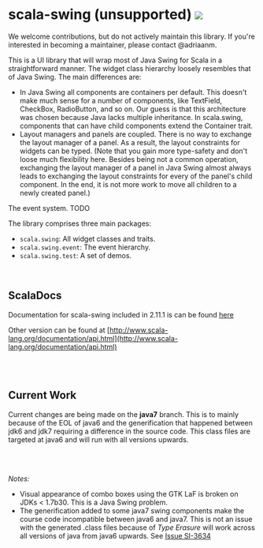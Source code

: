scala-swing (unsupported) [<img src="https://api.travis-ci.org/scala/scala-swing.png"/>](https://travis-ci.org/scala/scala-swing)
=========

We welcome contributions, but do not actively maintain this library.
If you're interested in becoming a maintainer, please contact @adriaanm.

This is a UI library that will wrap most of Java Swing for Scala in a straightforward manner. 
The widget class hierarchy loosely resembles that of Java Swing. The main differences are:

- In Java Swing all components are containers per default. This doesn't make much sense for
  a number of components, like TextField, CheckBox, RadioButton, and so on. Our guess is that 
  this architecture was chosen because Java lacks multiple inheritance. 
  In scala.swing, components that can have child components extend the Container trait.
-  Layout managers and panels are coupled. There is no way to exchange the layout manager
  of a panel. As a result, the layout constraints for widgets can be typed. 
  (Note that you gain more type-safety and don't loose much flexibility here. Besides 
  being not a common operation, exchanging the layout manager of a panel in Java 
  Swing almost always leads to exchanging the layout constraints for every of the panel's 
  child component. In the end, it is not more work to move all children to a newly created 
  panel.)
   
  The event system. TODO
  

The library comprises three main packages:

- `scala.swing`: All widget classes and traits.
- `scala.swing.event`: The event hierarchy.
- `scala.swing.test`: A set of demos.

<br>

ScalaDocs
---

Documentation for scala-swing included in 2.11.1 is can be found [here](http://www.scala-lang.org/api/2.11.1/scala-swing/#scala.swing.package)

Other version can be found at [http://www.scala-lang.org/documentation/api.html](http://www.scala-lang.org/documentation/api.html) 

<br><br>

Current Work
---

Current changes are being made on the **java7** branch. This is to mainly because of the EOL of java6 and the generification that happened between jdk6 and jdk7 requiring a difference in the source code. This class files are targeted at java6 and will run with all versions upwards. 

<br><br>

_Notes:_

- Visual appearance of combo boxes using the GTK LaF is broken on JDKs < 1.7b30. This is a Java Swing problem.
- The generification added to some java7 swing components make the course code incompatible between java6 and java7. This is not an issue with the generated .class files because of _Type Erasure_ will work across all versions of java from java6 upwards. See [Issue SI-3634](https://issues.scala-lang.org/browse/SI-3634)





